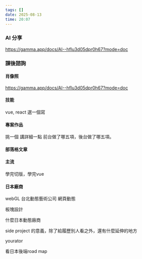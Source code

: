 ```yaml
---
tags: []
date: 2025-08-13
time: 20:07
---
```


### AI 分享
https://gamma.app/docs/AI--hflu3d05dpr0h67?mode=doc

### 課後諮詢

#### 肖像照
https://gamma.app/docs/AI--hflu3d05dpr0h67?mode=doc

#### 技能
vue, react 選一個寫

#### 專案作品  
挑一個 講詳細一點
前台做了哪五項，後台做了哪五項。

#### 部落格文章

#### 主流
學完切版，學完vue

#### 日本廠商
webGL 台北動態藝術公司
網頁動態

板塊設計

什麼日本動態廠商

side project 的意義，除了給履歷別人看之外，還有什麼延伸的地方


yourator

看日本後端road map